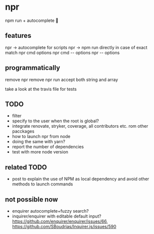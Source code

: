 # npr
npm run + autocomplete 🎉


## features
npr -> autocomplete for scripts
npr -> npm run directly in case of exact match
npr cmd options
npr cmd -- options
npr -- options
## programmatically
remove npr
remove npr run
accept both string and array

take a look at the travis file for tests

## TODO
- filter
- specify to the user when the root is global?
- integrate renovate, stryker, coverage, all contributors etc. rom other pacckages
- how to launch npr from node
- doing the same with yarn?
- report the number of dependencies
- test with more node version

## related TODO
- post to explain the use of NPM as local dependency and avoid other methods to launch commands

## not possible now
- enquirer autocomplete+fuzzy search?
- inquirer/enquirer with editable default input? https://github.com/enquirer/enquirer/issues/66, https://github.com/SBoudrias/Inquirer.js/issues/590
